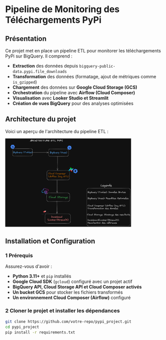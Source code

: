 # Pipeline de Monitoring des Téléchargements PyPi

## Présentation

Ce projet met en place un pipeline ETL pour monitorer les téléchargements PyPi sur BigQuery. Il comprend :
- **Extraction** des données depuis `bigquery-public-data.pypi.file_downloads`
- **Transformation** des données (formatage, ajout de métriques comme `is_gzipped`)
- **Chargement** des données sur **Google Cloud Storage (GCS)**
- **Orchestration** du pipeline avec **Airflow (Cloud Composer)**
- **Visualisation** avec **Looker Studio et Streamlit**
- **Création de vues BigQuery** pour des analyses optimisées

## **Architecture du projet**

Voici un aperçu de l'architecture du pipeline ETL :

<img src="docs/arch.png" alt="Architecture ETL PyPi" width="400">

## **Installation et Configuration**
### 1 **Prérequis**
Assurez-vous d'avoir :
- **Python 3.11+** et `pip` installés
- **Google Cloud SDK** (`gcloud`) configuré avec un projet actif
- **BigQuery API, Cloud Storage API et Cloud Composer activés**
- **Un bucket GCS** pour stocker les fichiers transformés
- **Un environnement Cloud Composer (Airflow)** configuré

### 2 **Cloner le projet et installer les dépendances**
```bash
git clone https://github.com/votre-repo/pypi_project.git
cd pypi_project
pip install -r requirements.txt



